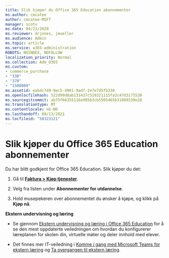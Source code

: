 ```yaml
---
title: Slik kjøper du Office 365 Education abonnementer
ms.author: cmcatee
author: cmcatee-MSFT
manager: scotv
ms.date: 04/21/2020
ms.reviewer: drjones, jmueller
ms.audience: Admin
ms.topic: article
ms.service: o365-administration
ROBOTS: NOINDEX, NOFOLLOW
localization_priority: Normal
ms.collection: Adm_O365
ms.custom:
- commerce_purchase
- "330"
- "370"
- "1500009"
ms.assetid: eabdc749-9ec5-4961-9adf-2e7e7d5fb330
ms.openlocfilehash: 522d99d8ab131437c519321115fa2c47d3175530
ms.sourcegitcommit: ab75f66355116e995b3cb5505465b31989339e28
ms.translationtype: MT
ms.contentlocale: nb-NO
ms.lasthandoff: 08/13/2021
ms.locfileid: "58323121"
---
```

# <a name="how-to-purchase-office-365-education-plans"></a>Slik kjøper du Office 365 Education abonnementer

Du har blitt godkjent for Office 365 Education.  Slik kjøper du det:

1. Gå til **[Faktura > Kjøp tjenester](https://portal.office.com/AdminPortal/Home#/catalog)**.

2. Velg fra listen under **Abonnementer for utdannelse**.

3. Hold musepekeren over abonnementet du ønsker å kjøpe, og klikk på **Kjøp nå**.

**Ekstern undervisning og læring**

- Se gjennom [Ekstern undervisning og læring i Office 365 Education](https://support.office.com/article/remote-teaching-and-learning-in-office-365-education-f651ccae-7b65-478b-8366-51bb884025c4) for å se den mest oppdaterte veiledningen om hvordan du konfigurerer læreplanen for skolen din, virtuelle møter og deler innhold med elever.

- Det finnes mer IT-veiledning i [Komme i gang med Microsoft Teams for ekstern læring](https://docs.microsoft.com/MicrosoftTeams/remote-learning-edu) og [Ta overgangen til ekstern læring](https://www.microsoft.com/education/remote-learning).
